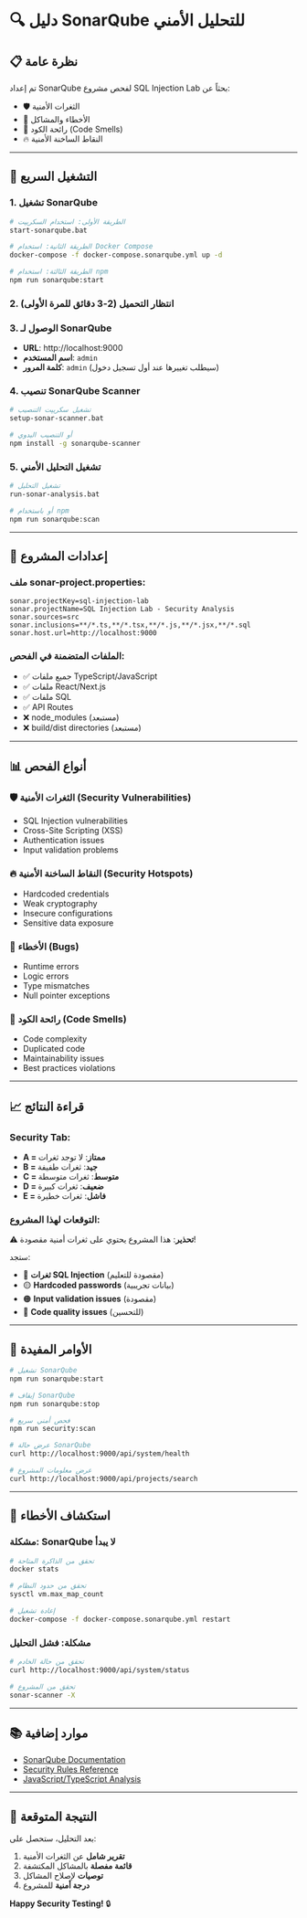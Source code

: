 # 🔍 دليل SonarQube للتحليل الأمني

## 📋 نظرة عامة

تم إعداد SonarQube لفحص مشروع SQL Injection Lab بحثاً عن:
- 🛡️ الثغرات الأمنية
- 🐛 الأخطاء والمشاكل
- 💨 رائحة الكود (Code Smells)
- 🔥 النقاط الساخنة الأمنية

---

## 🚀 التشغيل السريع

### 1. تشغيل SonarQube
```bash
# الطريقة الأولى: استخدام السكريپت
start-sonarqube.bat

# الطريقة الثانية: استخدام Docker Compose
docker-compose -f docker-compose.sonarqube.yml up -d

# الطريقة الثالثة: استخدام npm
npm run sonarqube:start
```

### 2. انتظار التحميل (2-3 دقائق للمرة الأولى)

### 3. الوصول لـ SonarQube
- **URL**: http://localhost:9000
- **اسم المستخدم**: `admin`
- **كلمة المرور**: `admin` (سيطلب تغييرها عند أول تسجيل دخول)

### 4. تنصيب SonarQube Scanner
```bash
# تشغيل سكريپت التنصيب
setup-sonar-scanner.bat

# أو التنصيب اليدوي
npm install -g sonarqube-scanner
```

### 5. تشغيل التحليل الأمني
```bash
# تشغيل التحليل
run-sonar-analysis.bat

# أو باستخدام npm
npm run sonarqube:scan
```

---

## 🔧 إعدادات المشروع

### ملف sonar-project.properties:
```properties
sonar.projectKey=sql-injection-lab
sonar.projectName=SQL Injection Lab - Security Analysis
sonar.sources=src
sonar.inclusions=**/*.ts,**/*.tsx,**/*.js,**/*.jsx,**/*.sql
sonar.host.url=http://localhost:9000
```

### الملفات المتضمنة في الفحص:
- ✅ جميع ملفات TypeScript/JavaScript
- ✅ ملفات React/Next.js
- ✅ ملفات SQL
- ✅ API Routes
- ❌ node_modules (مستبعد)
- ❌ build/dist directories (مستبعد)

---

## 📊 أنواع الفحص

### 🛡️ الثغرات الأمنية (Security Vulnerabilities)
- SQL Injection vulnerabilities
- Cross-Site Scripting (XSS)
- Authentication issues
- Input validation problems

### 🔥 النقاط الساخنة الأمنية (Security Hotspots)
- Hardcoded credentials
- Weak cryptography
- Insecure configurations
- Sensitive data exposure

### 🐛 الأخطاء (Bugs)
- Runtime errors
- Logic errors
- Type mismatches
- Null pointer exceptions

### 💨 رائحة الكود (Code Smells)
- Code complexity
- Duplicated code
- Maintainability issues
- Best practices violations

---

## 📈 قراءة النتائج

### Security Tab:
- **A = ممتاز**: لا توجد ثغرات
- **B = جيد**: ثغرات طفيفة
- **C = متوسط**: ثغرات متوسطة
- **D = ضعيف**: ثغرات كبيرة
- **E = فاشل**: ثغرات خطيرة

### التوقعات لهذا المشروع:
⚠️ **تحذير**: هذا المشروع يحتوي على ثغرات أمنية مقصودة!

ستجد:
- 🔴 **ثغرات SQL Injection** (مقصودة للتعليم)
- 🟡 **Hardcoded passwords** (بيانات تجريبية)
- 🟠 **Input validation issues** (مقصودة)
- 🔵 **Code quality issues** (للتحسين)

---

## 🎯 الأوامر المفيدة

```bash
# تشغيل SonarQube
npm run sonarqube:start

# إيقاف SonarQube  
npm run sonarqube:stop

# فحص أمني سريع
npm run security:scan

# عرض حالة SonarQube
curl http://localhost:9000/api/system/health

# عرض معلومات المشروع
curl http://localhost:9000/api/projects/search
```

---

## 🔧 استكشاف الأخطاء

### مشكلة: SonarQube لا يبدأ
```bash
# تحقق من الذاكرة المتاحة
docker stats

# تحقق من حدود النظام
sysctl vm.max_map_count

# إعادة تشغيل
docker-compose -f docker-compose.sonarqube.yml restart
```

### مشكلة: فشل التحليل
```bash
# تحقق من حالة الخادم
curl http://localhost:9000/api/system/status

# تحقق من المشروع
sonar-scanner -X
```

---

## 📚 موارد إضافية

- [SonarQube Documentation](https://docs.sonarqube.org/)
- [Security Rules Reference](https://rules.sonarsource.com/)
- [JavaScript/TypeScript Analysis](https://docs.sonarqube.org/latest/analysis/languages/javascript/)

---

## 🎉 النتيجة المتوقعة

بعد التحليل، ستحصل على:
1. **تقرير شامل** عن الثغرات الأمنية
2. **قائمة مفصلة** بالمشاكل المكتشفة  
3. **توصيات** لإصلاح المشاكل
4. **درجة أمنية** للمشروع

**Happy Security Testing!** 🔒
